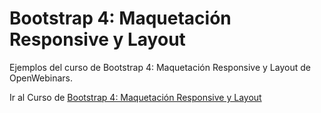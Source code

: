# Bootstrap 4: Maquetación Responsive y Layout

Ejemplos del curso de Bootstrap 4: Maquetación Responsive y Layout de OpenWebinars. 

Ir al Curso de [Bootstrap 4: Maquetación Responsive y Layout](https://openwebinars.net/academia/curso/bootstrap-4-layout/)	
